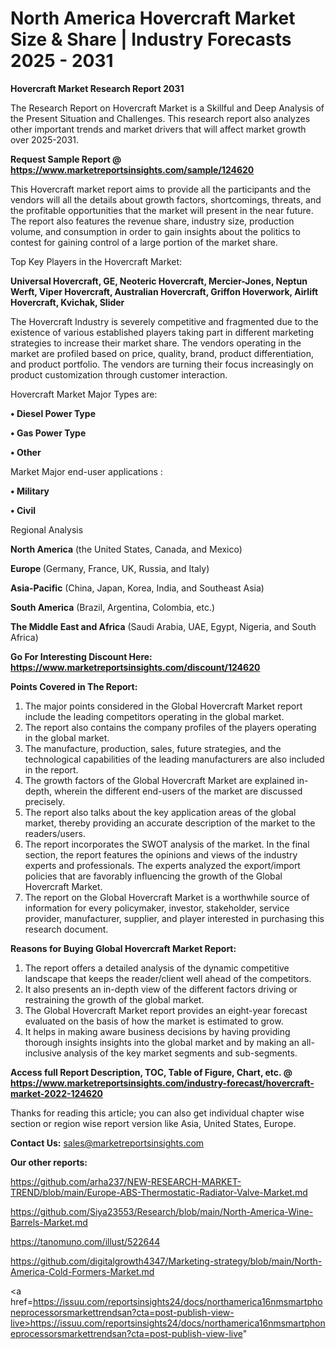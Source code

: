 # North America Hovercraft Market Size & Share | Industry Forecasts 2025 - 2031

<strong>Hovercraft Market Research Report 2031</strong>

The Research Report on Hovercraft Market is a Skillful and Deep Analysis of the Present Situation and Challenges. This research report also analyzes other important trends and market drivers that will affect market growth over 2025-2031.

<strong>Request Sample Report @ <a href=https://www.marketreportsinsights.com/sample/124620>https://www.marketreportsinsights.com/sample/124620</a></strong>

This Hovercraft market report aims to provide all the participants and the vendors will all the details about growth factors, shortcomings, threats, and the profitable opportunities that the market will present in the near future. The report also features the revenue share, industry size, production volume, and consumption in order to gain insights about the politics to contest for gaining control of a large portion of the market share.

Top Key Players in the Hovercraft Market:

<strong>Universal Hovercraft, GE, Neoteric Hovercraft, Mercier-Jones, Neptun Werft, Viper Hovercraft, Australian Hovercraft, Griffon Hoverwork, Airlift Hovercraft, Kvichak, Slider</strong>

The Hovercraft Industry is severely competitive and fragmented due to the existence of various established players taking part in different marketing strategies to increase their market share. The vendors operating in the market are profiled based on price, quality, brand, product differentiation, and product portfolio. The vendors are turning their focus increasingly on product customization through customer interaction.

Hovercraft Market Major Types are:

<strong>• Diesel Power Type

• Gas Power Type

• Other</strong>

Market Major end-user applications :

<strong>• Military

• Civil</strong>

Regional Analysis

</u><strong><b>North America</b></strong> (the United States, Canada, and Mexico)

<strong><b>Europe </b></strong>(Germany, France, UK, Russia, and Italy)

<strong><b>Asia-Pacific</b></strong> (China, Japan, Korea, India, and Southeast Asia)

<strong><b>South America</b></strong> (Brazil, Argentina, Colombia, etc.)

<strong><b>The Middle East and Africa</b></strong> (Saudi Arabia, UAE, Egypt, Nigeria, and South Africa)

<strong>Go For Interesting Discount Here: <a href=https://www.marketreportsinsights.com/discount/124620>https://www.marketreportsinsights.com/discount/124620</a></strong>

<strong>Points Covered in The Report:</strong>
<ol>
  <li>The major points considered in the Global Hovercraft Market report include the leading competitors operating in the global market.</li>
  <li>The report also contains the company profiles of the players operating in the global market.</li>
  <li>The manufacture, production, sales, future strategies, and the technological capabilities of the leading manufacturers are also included in the report.</li>
  <li>The growth factors of the Global Hovercraft Market are explained in-depth, wherein the different end-users of the market are discussed precisely.</li>
  <li>The report also talks about the key application areas of the global market, thereby providing an accurate description of the market to the readers/users.</li>
  <li>The report incorporates the SWOT analysis of the market. In the final section, the report features the opinions and views of the industry experts and professionals. The experts analyzed the export/import policies that are favorably influencing the growth of the Global Hovercraft Market.</li>
  <li>The report on the Global Hovercraft Market is a worthwhile source of information for every policymaker, investor, stakeholder, service provider, manufacturer, supplier, and player interested in purchasing this research document.</li>
</ol>
<strong>Reasons for Buying Global Hovercraft Market Report:</strong>

<ol>
  <li>The report offers a detailed analysis of the dynamic competitive landscape that keeps the reader/client well ahead of the competitors.</li>
  <li>It also presents an in-depth view of the different factors driving or restraining the growth of the global market.</li>
  <li>The Global Hovercraft Market report provides an eight-year forecast evaluated on the basis of how the market is estimated to grow.</li>
  <li>It helps in making aware business decisions by having providing thorough insights insights into the global market and by making an all-inclusive analysis of the key market segments and sub-segments.</li>
</ol>
<strong>Access full Report Description, TOC, Table of Figure, Chart, etc. @ <a href=https://www.marketreportsinsights.com/industry-forecast/hovercraft-market-2022-124620>https://www.marketreportsinsights.com/industry-forecast/hovercraft-market-2022-124620</a></strong>


Thanks for reading this article; you can also get individual chapter wise section or region wise report version like Asia, United States, Europe.

<strong>Contact Us:</strong>
sales@marketreportsinsights.com

<strong>Our other reports:</strong>

<a href=https://github.com/arha237/NEW-RESEARCH-MARKET-TREND/blob/main/Europe-ABS-Thermostatic-Radiator-Valve-Market.md>https://github.com/arha237/NEW-RESEARCH-MARKET-TREND/blob/main/Europe-ABS-Thermostatic-Radiator-Valve-Market.md</a>

<a href=https://github.com/Siya23553/Research/blob/main/North-America-Wine-Barrels-Market.md>https://github.com/Siya23553/Research/blob/main/North-America-Wine-Barrels-Market.md</a>

<a href=https://tanomuno.com/illust/522644>https://tanomuno.com/illust/522644</a>

<a href=https://github.com/digitalgrowth4347/Marketing-strategy/blob/main/North-America-Cold-Formers-Market.md>https://github.com/digitalgrowth4347/Marketing-strategy/blob/main/North-America-Cold-Formers-Market.md</a>

<a href=https://issuu.com/reportsinsights24/docs/northamerica16nmsmartphoneprocessorsmarkettrendsan?cta=post-publish-view-live>https://issuu.com/reportsinsights24/docs/northamerica16nmsmartphoneprocessorsmarkettrendsan?cta=post-publish-view-live</a>"
